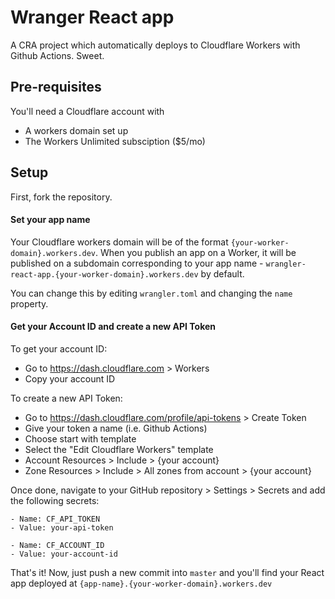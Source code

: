 # Wranger React app

A CRA project which automatically deploys to Cloudflare Workers with Github Actions. Sweet.

## Pre-requisites

You'll need a Cloudflare account with

-   A workers domain set up
-   The Workers Unlimited subsciption (\$5/mo)

## Setup

First, fork the repository.

#### Set your app name

Your Cloudflare workers domain will be of the format `{your-worker-domain}.workers.dev`. When you publish an app on a Worker,
it will be published on a subdomain corresponding to your app name - `wrangler-react-app.{your-worker-domain}.workers.dev` by default.

You can change this by editing `wrangler.toml` and changing the `name` property.

#### Get your Account ID and create a new API Token

To get your account ID:

-   Go to https://dash.cloudflare.com > Workers
-   Copy your account ID

To create a new API Token:

-   Go to https://dash.cloudflare.com/profile/api-tokens > Create Token
-   Give your token a name (i.e. Github Actions)
-   Choose start with template
-   Select the "Edit Cloudflare Workers" template
-   Account Resources > Include > {your account}
-   Zone Resources > Include > All zones from account > {your account}

Once done, navigate to your GitHub repository > Settings > Secrets and add the following secrets:

```
- Name: CF_API_TOKEN
- Value: your-api-token

- Name: CF_ACCOUNT_ID
- Value: your-account-id
```

That's it! Now, just push a new commit into `master` and you'll find your React app deployed at `{app-name}.{your-worker-domain}.workers.dev`
